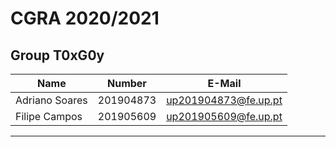# CGRA 2020/2021

## Group T0xG0y
| Name             | Number    | E-Mail               |
| ---------------- | --------- | -------------------- |
| Adriano Soares   | 201904873 | up201904873@fe.up.pt |
| Filipe Campos    | 201905609 | up201905609@fe.up.pt |

----
